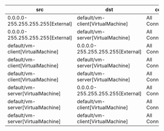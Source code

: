 | src | dst | conn | network | 
|-----|-----|------|------|
| 0.0.0.0-255.255.255.255[External] | default/vm-client[VirtualMachine] | All Connections | pod-network | 
| 0.0.0.0-255.255.255.255[External] | default/vm-server[VirtualMachine] | All Connections | pod-network | 
| default/vm-client[VirtualMachine] | 0.0.0.0-255.255.255.255[External] | All Connections | pod-network | 
| default/vm-client[VirtualMachine] | default/vm-server[VirtualMachine] | All Connections | flat12 | 
| default/vm-client[VirtualMachine] | default/vm-server[VirtualMachine] | All Connections | pod-network | 
| default/vm-server[VirtualMachine] | 0.0.0.0-255.255.255.255[External] | All Connections | pod-network | 
| default/vm-server[VirtualMachine] | default/vm-client[VirtualMachine] | All Connections | flat12 | 
| default/vm-server[VirtualMachine] | default/vm-client[VirtualMachine] | All Connections | pod-network | 
